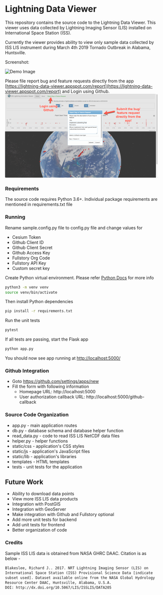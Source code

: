 # Lightning Data Viewer

This repository contains the source code to the Lightning Data Viewer. This viewer uses data collected by Lightning Imaging Sensor (LIS) installed on International Space Station (ISS).


Currently the viewer provides ability to view only sample data collected by ISS LIS instrument during March 4th 2019 Tornado Outbreak in Alabama, Huntsville.

Screenshot:

![Demo Image](static/images/demo/demo.gif)

Please file report bug and feature requests directly from the app [https://lightning-data-viewer.appspot.com/report](https://lightning-data-viewer.appspot.com/report) and Login using Github.
![Issue Submit](static/images/demo/bug-feature.png)

### Requirements
The source code requires Python 3.6+. Individual package requirements are mentioned in requirements.txt file

### Running
Rename sample.config.py file to config.py file and change values for
- Cesium Token
- Github Client ID
- Github Client Secret
- Github Access Key
- Fullstory Org Code
- Fullstory API Key
- Custom secret key

Create Python virtual environment. Please refer [Python Docs](https://docs.python.org/3/library/venv.html) for more info
```bash
python3 -m venv venv
source venv/bin/activate
```
Then install Python dependencies
```bash
pip install -r requirements.txt
```

Run the unit tests
```bash
pytest
```

If all tests are passing, start the Flask app
```bash
python app.py
```

You should now see app running at [http://localhost:5000/](http://localhost:5000/)

### Github Integration
- Goto https://github.com/settings/apps/new
- Fill the form with following information
    - Homepage URL: http://localhost:5000
    - User authorization callback URL: http://localhost:5000/github-callback

### Source Code Organization
- app.py - main application routes 
- db.py - database schema and database helper function 
- read_data.py - code to read ISS LIS NetCDF data files
- helper.py - helper functions
- static/css - application's CSS styles
- static/js - application's JavaScript files
- static/lib - application's libraries
- templates - HTML templates
- tests - unit tests for the application



## Future Work
- Ability to download data points
- View more ISS LIS data products
- Integration with PostGIS
- Integration with GeoServer
- Make integration with Github and Fullstory optional
- Add more unit tests for backend
- Add unit tests for frontend 
- Better organization of code

### Credits
Sample ISS LIS data is obtained from NASA GHRC DAAC. Citation is as below -
```
Blakeslee, Richard J.. 2017. NRT Lightning Imaging Sensor (LIS) on International Space Station (ISS) Provisional Science Data [indicate subset used]. Dataset available online from the NASA Global Hydrology Resource Center DAAC, Huntsville, Alabama, U.S.A. 
DOI: http://dx.doi.org/10.5067/LIS/ISSLIS/DATA205
```
